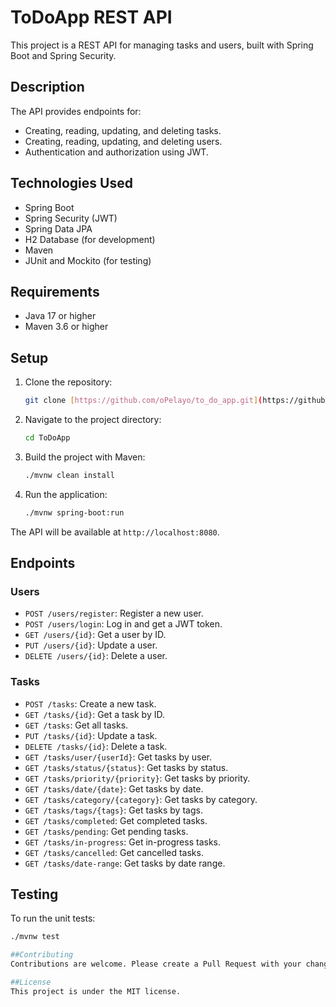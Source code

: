 # ToDoApp REST API

This project is a REST API for managing tasks and users, built with Spring Boot and Spring Security.

## Description

The API provides endpoints for:

* Creating, reading, updating, and deleting tasks.
* Creating, reading, updating, and deleting users.
* Authentication and authorization using JWT.

## Technologies Used

* Spring Boot
* Spring Security (JWT)
* Spring Data JPA
* H2 Database (for development)
* Maven
* JUnit and Mockito (for testing)

## Requirements

* Java 17 or higher
* Maven 3.6 or higher

## Setup

1.  Clone the repository:

    ```bash
    git clone [https://github.com/oPelayo/to_do_app.git](https://github.com/oPelayo/to_do_app.git)
    ```

2.  Navigate to the project directory:

    ```bash
    cd ToDoApp
    ```

3.  Build the project with Maven:

    ```bash
    ./mvnw clean install
    ```

4.  Run the application:

    ```bash
    ./mvnw spring-boot:run
    ```

The API will be available at `http://localhost:8080`.

## Endpoints

### Users

* `POST /users/register`: Register a new user.
* `POST /users/login`: Log in and get a JWT token.
* `GET /users/{id}`: Get a user by ID.
* `PUT /users/{id}`: Update a user.
* `DELETE /users/{id}`: Delete a user.

### Tasks

* `POST /tasks`: Create a new task.
* `GET /tasks/{id}`: Get a task by ID.
* `GET /tasks`: Get all tasks.
* `PUT /tasks/{id}`: Update a task.
* `DELETE /tasks/{id}`: Delete a task.
* `GET /tasks/user/{userId}`: Get tasks by user.
* `GET /tasks/status/{status}`: Get tasks by status.
* `GET /tasks/priority/{priority}`: Get tasks by priority.
* `GET /tasks/date/{date}`: Get tasks by date.
* `GET /tasks/category/{category}`: Get tasks by category.
* `GET /tasks/tags/{tags}`: Get tasks by tags.
* `GET /tasks/completed`: Get completed tasks.
* `GET /tasks/pending`: Get pending tasks.
* `GET /tasks/in-progress`: Get in-progress tasks.
* `GET /tasks/cancelled`: Get cancelled tasks.
* `GET /tasks/date-range`: Get tasks by date range.

## Testing

To run the unit tests:

```bash
./mvnw test

##Contributing
Contributions are welcome. Please create a Pull Request with your changes.

##License
This project is under the MIT license.
